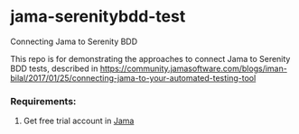 # jama-serenitybdd-test
Connecting Jama to Serenity BDD

This repo is for demonstrating the approaches to connect Jama to Serenity BDD tests, described in https://community.jamasoftware.com/blogs/iman-bilal/2017/01/25/connecting-jama-to-your-automated-testing-tool 


### Requirements:
1. Get free trial account in [Jama](https://www.jamasoftware.com/)
